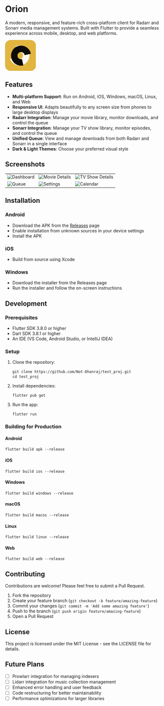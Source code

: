# Orion

A modern, responsive, and feature-rich cross-platform client for Radarr and Sonarr media management systems. Built with Flutter to provide a seamless experience across mobile, desktop, and web platforms.

<img src="assets/icon/icon.png" alt="Orion App Icon" width="100" height="100" />

## Features

- **Multi-platform Support**: Run on Android, iOS, Windows, macOS, Linux, and Web
- **Responsive UI**: Adapts beautifully to any screen size from phones to large desktop displays
- **Radarr Integration**: Manage your movie library, monitor downloads, and control the queue
- **Sonarr Integration**: Manage your TV show library, monitor episodes, and control the queue
- **Unified Queue**: View and manage downloads from both Radarr and Sonarr in a single interface
- **Dark & Light Themes**: Choose your preferred visual style


## Screenshots

<table>
  <tr>
    <td><img src="assets/screenshots/screenshot1.png" alt="Dashboard" width="100%"/></td>
    <td><img src="assets/screenshots/screenshot2.png" alt="Movie Details" width="100%"/></td>
    <td><img src="assets/screenshots/screenshot3.png" alt="TV Show Details" width="100%"/></td>
  </tr>
  <tr>
    <td><img src="assets/screenshots/screenshot4.png" alt="Queue" width="100%"/></td>
    <td><img src="assets/screenshots/screenshot5.png" alt="Settings" width="100%"/></td>
    <td><img src="assets/screenshots/screenshot6.png" alt="Calendar" width="100%"/></td>
  </tr>
</table>

## Installation

### Android
- Download the APK from the [Releases](https://github.com/Not-Dhanraj/test_proj/releases) page
- Enable installation from unknown sources in your device settings
- Install the APK

### iOS

- Build from source using Xcode

### Windows
- Download the installer from the Releases page
- Run the installer and follow the on-screen instructions




## Development

### Prerequisites

- Flutter SDK 3.8.0 or higher
- Dart SDK 3.8.1 or higher
- An IDE (VS Code, Android Studio, or IntelliJ IDEA)

### Setup

1. Clone the repository:
   ```
   git clone https://github.com/Not-Dhanraj/test_proj.git
   cd test_proj
   ```

2. Install dependencies:
   ```
   flutter pub get
   ```

3. Run the app:
   ```
   flutter run
   ```

### Building for Production

#### Android
```
flutter build apk --release
```

#### iOS
```
flutter build ios --release
```

#### Windows
```
flutter build windows --release
```

#### macOS
```
flutter build macos --release
```

#### Linux
```
flutter build linux --release
```

#### Web
```
flutter build web --release
```

## Contributing

Contributions are welcome! Please feel free to submit a Pull Request.

1. Fork the repository
2. Create your feature branch (`git checkout -b feature/amazing-feature`)
3. Commit your changes (`git commit -m 'Add some amazing feature'`)
4. Push to the branch (`git push origin feature/amazing-feature`)
5. Open a Pull Request

## License

This project is licensed under the MIT License - see the LICENSE file for details.

## Future Plans

- [ ] Prowlarr integration for managing indexers
- [ ] Lidarr integration for music collection management
- [ ] Enhanced error handling and user feedback
- [ ] Code restructuring for better maintainability
- [ ] Performance optimizations for larger libraries
